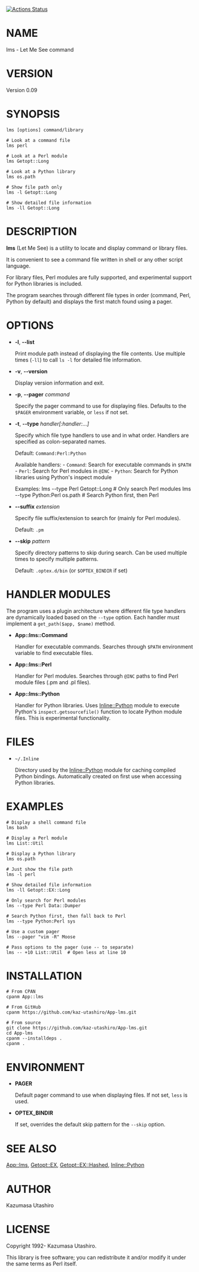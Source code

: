 [![Actions Status](https://github.com/kaz-utashiro/App-lms/actions/workflows/test.yml/badge.svg?branch=main)](https://github.com/kaz-utashiro/App-lms/actions?workflow=test)
# NAME

lms - Let Me See command

# VERSION

Version 0.09

# SYNOPSIS

    lms [options] command/library

    # Look at a command file
    lms perl

    # Look at a Perl module
    lms Getopt::Long

    # Look at a Python library
    lms os.path

    # Show file path only
    lms -l Getopt::Long

    # Show detailed file information
    lms -ll Getopt::Long

# DESCRIPTION

**lms** (Let Me See) is a utility to locate and display command or library files.

It is convenient to see a command file written in shell or any other
script language.

For library files, Perl modules are fully supported, and experimental support
for Python libraries is included.

The program searches through different file types in order (command, Perl, Python by default)
and displays the first match found using a pager.

# OPTIONS

- **-l**, **--list**

    Print module path instead of displaying the file contents.
    Use multiple times (`-ll`) to call `ls -l` for detailed file information.

- **-v**, **--version**

    Display version information and exit.

- **-p**, **--pager** _command_

    Specify the pager command to use for displaying files.
    Defaults to the `$PAGER` environment variable, or `less` if not set.

- **-t**, **--type** _handler\[:handler:...\]_

    Specify which file type handlers to use and in what order.
    Handlers are specified as colon-separated names.

    Default: `Command:Perl:Python`

    Available handlers:
    \- `Command`: Search for executable commands in `$PATH`
    \- `Perl`: Search for Perl modules in `@INC`
    \- `Python`: Search for Python libraries using Python's inspect module

    Examples:
        lms --type Perl Getopt::Long       # Only search Perl modules
        lms --type Python:Perl os.path     # Search Python first, then Perl

- **--suffix** _extension_

    Specify file suffix/extension to search for (mainly for Perl modules).

    Default: `.pm`

- **--skip** _pattern_

    Specify directory patterns to skip during search.
    Can be used multiple times to specify multiple patterns.

    Default: `.optex.d/bin` (or `$OPTEX_BINDIR` if set)

# HANDLER MODULES

The program uses a plugin architecture where different file type handlers
are dynamically loaded based on the `--type` option. Each handler must
implement a `get_path($app, $name)` method.

- **App::lms::Command**

    Handler for executable commands. Searches through `$PATH` environment
    variable to find executable files.

- **App::lms::Perl**

    Handler for Perl modules. Searches through `@INC` paths to find
    Perl module files (.pm and .pl files).

- **App::lms::Python**

    Handler for Python libraries. Uses [Inline::Python](https://metacpan.org/pod/Inline%3A%3APython) module to execute
    Python's `inspect.getsourcefile()` function to locate Python module files.
    This is experimental functionality.

# FILES

- `~/.Inline`

    Directory used by the [Inline::Python](https://metacpan.org/pod/Inline%3A%3APython) module for caching compiled Python bindings.
    Automatically created on first use when accessing Python libraries.

# EXAMPLES

    # Display a shell command file
    lms bash

    # Display a Perl module
    lms List::Util

    # Display a Python library
    lms os.path

    # Just show the file path
    lms -l perl

    # Show detailed file information
    lms -ll Getopt::EX::Long

    # Only search for Perl modules
    lms --type Perl Data::Dumper

    # Search Python first, then fall back to Perl
    lms --type Python:Perl sys

    # Use a custom pager
    lms --pager "vim -R" Moose

    # Pass options to the pager (use -- to separate)
    lms -- +10 List::Util  # Open less at line 10

# INSTALLATION

    # From CPAN
    cpanm App::lms

    # From GitHub
    cpanm https://github.com/kaz-utashiro/App-lms.git

    # From source
    git clone https://github.com/kaz-utashiro/App-lms.git
    cd App-lms
    cpanm --installdeps .
    cpanm .

# ENVIRONMENT

- **PAGER**

    Default pager command to use when displaying files.
    If not set, `less` is used.

- **OPTEX\_BINDIR**

    If set, overrides the default skip pattern for the `--skip` option.

# SEE ALSO

[App::lms](https://metacpan.org/pod/App%3A%3Alms), [Getopt::EX](https://metacpan.org/pod/Getopt%3A%3AEX), [Getopt::EX::Hashed](https://metacpan.org/pod/Getopt%3A%3AEX%3A%3AHashed), [Inline::Python](https://metacpan.org/pod/Inline%3A%3APython)

# AUTHOR

Kazumasa Utashiro

# LICENSE

Copyright 1992- Kazumasa Utashiro.

This library is free software; you can redistribute it and/or modify
it under the same terms as Perl itself.
